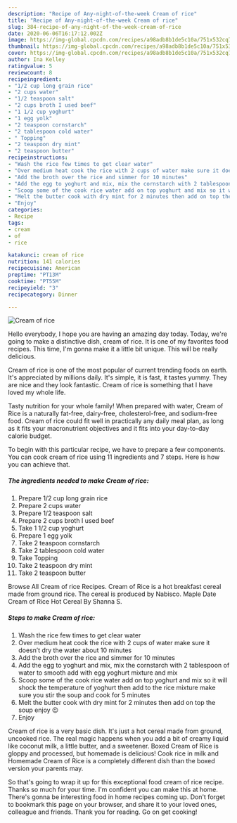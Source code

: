 ```yaml
---
description: "Recipe of Any-night-of-the-week Cream of rice"
title: "Recipe of Any-night-of-the-week Cream of rice"
slug: 384-recipe-of-any-night-of-the-week-cream-of-rice
date: 2020-06-06T16:17:12.002Z
image: https://img-global.cpcdn.com/recipes/a98adb8b1de5c10a/751x532cq70/cream-of-rice-recipe-main-photo.jpg
thumbnail: https://img-global.cpcdn.com/recipes/a98adb8b1de5c10a/751x532cq70/cream-of-rice-recipe-main-photo.jpg
cover: https://img-global.cpcdn.com/recipes/a98adb8b1de5c10a/751x532cq70/cream-of-rice-recipe-main-photo.jpg
author: Ina Kelley
ratingvalue: 5
reviewcount: 8
recipeingredient:
- "1/2 cup long grain rice"
- "2 cups water"
- "1/2 teaspoon salt"
- "2 cups broth I used beef"
- "1 1/2 cup yoghurt"
- "1 egg yolk"
- "2 teaspoon cornstarch"
- "2 tablespoon cold water"
- " Topping"
- "2 teaspoon dry mint"
- "2 teaspoon butter"
recipeinstructions:
- "Wash the rice few times to get clear water"
- "Over medium heat cook the rice with 2 cups of water make sure it doesn’t dry the water about 10 minutes"
- "Add the broth over the rice and simmer for 10 minutes"
- "Add the egg to yoghurt and mix, mix the cornstarch with 2 tablespoon of water to smooth add with egg yoghurt mixture and mix"
- "Scoop some of the cook rice water add on top yoghurt and mix so it will shock the temperature of yoghurt then add to the rice mixture make sure you stir the soup and cook for 5 minutes"
- "Melt the butter cook with dry mint for 2 minutes then add on top the soup enjoy 😉"
- "Enjoy"
categories:
- Recipe
tags:
- cream
- of
- rice

katakunci: cream of rice 
nutrition: 141 calories
recipecuisine: American
preptime: "PT13M"
cooktime: "PT55M"
recipeyield: "3"
recipecategory: Dinner

---
```



![Cream of rice](https://img-global.cpcdn.com/recipes/a98adb8b1de5c10a/751x532cq70/cream-of-rice-recipe-main-photo.jpg)

Hello everybody, I hope you are having an amazing day today. Today, we're going to make a distinctive dish, cream of rice. It is one of my favorites food recipes. This time, I'm gonna make it a little bit unique. This will be really delicious.

Cream of rice is one of the most popular of current trending foods on earth. It's appreciated by millions daily. It's simple, it is fast, it tastes yummy. They are nice and they look fantastic. Cream of rice is something that I have loved my whole life.

Tasty nutrition for your whole family! When prepared with water, Cream of Rice is a naturally fat-free, dairy-free, cholesterol-free, and sodium-free food. Cream of rice could fit well in practically any daily meal plan, as long as it fits your macronutrient objectives and it fits into your day-to-day calorie budget.


To begin with this particular recipe, we have to prepare a few components. You can cook cream of rice using 11 ingredients and 7 steps. Here is how you can achieve that.

<!--inarticleads1-->

##### The ingredients needed to make Cream of rice:

1. Prepare 1/2 cup long grain rice
1. Prepare 2 cups water
1. Prepare 1/2 teaspoon salt
1. Prepare 2 cups broth I used beef
1. Take 1 1/2 cup yoghurt
1. Prepare 1 egg yolk
1. Take 2 teaspoon cornstarch
1. Take 2 tablespoon cold water
1. Take  Topping
1. Take 2 teaspoon dry mint
1. Take 2 teaspoon butter


Browse All Cream of rice Recipes. Cream of Rice is a hot breakfast cereal made from ground rice. The cereal is produced by Nabisco. Maple Date Cream of Rice Hot Cereal By Shanna S. 

<!--inarticleads2-->

##### Steps to make Cream of rice:

1. Wash the rice few times to get clear water
1. Over medium heat cook the rice with 2 cups of water make sure it doesn’t dry the water about 10 minutes
1. Add the broth over the rice and simmer for 10 minutes
1. Add the egg to yoghurt and mix, mix the cornstarch with 2 tablespoon of water to smooth add with egg yoghurt mixture and mix
1. Scoop some of the cook rice water add on top yoghurt and mix so it will shock the temperature of yoghurt then add to the rice mixture make sure you stir the soup and cook for 5 minutes
1. Melt the butter cook with dry mint for 2 minutes then add on top the soup enjoy 😉
1. Enjoy


Cream of rice is a very basic dish. It&#39;s just a hot cereal made from ground, uncooked rice. The real magic happens when you add a bit of creamy liquid like coconut milk, a little butter, and a sweetener. Boxed Cream of Rice is gloppy and processed, but homemade is delicious! Cook rice in milk and Homemade Cream of Rice is a completely different dish than the boxed version your parents may. 

So that's going to wrap it up for this exceptional food cream of rice recipe. Thanks so much for your time. I'm confident you can make this at home. There's gonna be interesting food in home recipes coming up. Don't forget to bookmark this page on your browser, and share it to your loved ones, colleague and friends. Thank you for reading. Go on get cooking!
